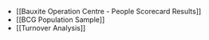 - [[Bauxite Operation Centre - People Scorecard Results]]
- [[BCG Population Sample]]
- [[Turnover Analysis]]